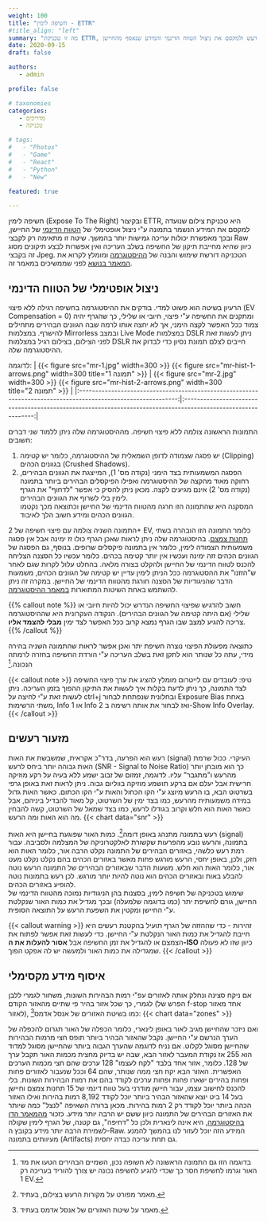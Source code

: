 ```yaml
---
weight: 100
title: "חשיפה לימין - ETTR"
#title_align: "left"
summary: "מה זו טכניקת ETTR, למה היא עובדת וכיצד להשתמש בה כדי להקטין רעש ולמקסם את ניצול הטווח הדינמי והמידע שנאסף מהחיישן"
date: 2020-09-15
draft: false

authors: 
   - admin

profile: false

# taxonomies
categories: 
   - מדריכים
   - טכניקה

# tags:
#   - "Photos"
#   - "Game"
#   - "React"
#   - "Python"
#   - "New"

featured: true

---
```


חשיפה לימין (Expose To The Right) ובקיצור ETTR, היא טכניקת צילום שנועדה למקסם את המידע הנשמר בתמונה ע"י ניצול
אופטימלי של [הטווח הדינמי](#טווח-דינמי---dynamic-range) של החיישן, ובכך מאפשרת יכולות עריכה גמישות יותר בהמשך.
 שיטה זו מתאימה רק לקבצי Raw כיוון שהיא מחייבת תיקון של החשיפה בשלב העריכה ואין אפשרות לבצע תיקונים מסוג זה בקבצי Jpeg. 
הטכניקה דורשת שימוש והבנה של [ההיסטוגרמה](/post/histogram/) ומומלץ לקרוא את [המאמר בנושא](/post/histogram/) לפני שממשיכים במאמר זה.

## ניצול אופטימלי של הטווח הדינמי
הרעיון בשיטה הוא פשוט למדי. בודקים את ההיסטוגרמה בחשיפה רגילה ללא פיצוי (EV Compensation = 0) ומתקנים את החשיפה ע"י פיצוי, חיובי או שלילי,
כך שהגרף יהיה צמוד ככל האפשר לקצה הימני, אך לא יחצה אותו לרמה שבה הגוונים הבהירים מתחילים להישרף. במצלמות Mirrorless 
ובמצב Live Mode במצלמות DSLR ניתן לעשות זאת לפני הצילום, בצילום רגיל במצלמות DSLR חייבים לצלם תמונת נסיון כדי לבדוק את ההיסטוגרמה שלה. 

לדוגמה:
 | {{< figure src="mr-1.jpg" width=300 >}} {{< figure src="mr-hist-1-arrows.png" width=300 title="תמונה 1" >}}	|	{{< figure src="mr-2.jpg" width=300 >}} {{< figure src="mr-hist-2-arrows.png" width=300 title="תמונה 2" >}}	|
|:-------------------------------------------------------------------------------------------------------------:|:-------------------------------------------------------------------------------------------------------------:|

התמונות הראשונה צולמה ללא פיצוי חשיפה. מההיסטוגרמה שלה ניתן ללמוד שני דברים חשובים:
1. יש פסגה שצמודה לדופן השמאלית של ההיסטוגרמה, כלומר יש קטימה (Clipping) בגוונים הכהים (Crushed Shadows).
2. הפסגה המשמעותית בצד הימני (נקודה מס' 1), המייצגת את הגוונים הבהירים, רחוקה מאוד מהקצה של ההיסטוגרמה ואפילו הפיקסלים
   הבהירים ביותר בתמונה (נקודה מס' 2) אינם מגיעים לקצה. מכאן ניתן להסיק כי אפשר "לדחוף" את הגרף לימין בלי לשרוף את הגוונים הבהירים.  
   המסקנה היא שהתמונה הזו חרגה מהטווח הדינמי של החיישן וכתוצאה מכך נקטמו הגוונים הכהים ומידע חשוב הלך לאיבוד.  
  
התמונה השניה צולמה עם פיצוי חשיפה של 2+ EV, כלומר התמונה הזו הובהרה בשתי [תחנות צמצם](/dictionary/#תחנות-צמצם-ומספרי-צמצם---f-stops-and-f-numbers).
בהיסטוגרמה שלה ניתן לראות שאכן הגרף כולו זז ימינה אבל אין פסגה משמעותית הצמודה לימין, כלומר אין בתמונה פיקסלים שרופים. בנוסף, גם הפסגה של הגוונים
הכהים זזה ימינה ועכשיו אין יותר קטימה בכהים. כלומר עכשיו כל הסצנה הצליחה להכנס לטווח הדינמי של החיישן ולהקלט בצורה מלאה.
בהחלט עלול לקרות שגם לאחר ש"הזזנו" את ההסטוגרמה ככל הניתן לימין עדיין יש קטימה של הגוונים הכהים, משמעות הדבר שהניגודיות של הסצנה חורגת מהטווח הדינמי של החיישן.
במקרה זה ניתן להשתמש באחת השיטות המתוארות [במאמר ההיסטוגרמה](/post/histogram/#dybamic_range_exceeded).

{{% callout note %}}
חשוב להדגיש שפיצוי החשיפה הנדרש יכול להיות חיובי או שלילי (אם היתה קטימה של הגוונים הבהירים).
הנקודה העקרונית היא שההיסטוגרמה צריכה להגיע למצב שבו הגרף נמצא קרוב ככל האפשר לצד ימין **מבלי להצמד אליו**.  
{{% /callout %}}

כתוצאה מפעולת הפיצוי נוצרה חשיפת יתר ואכן אפשר לראות שהתמונה השניה בהירה מידי, עתה כל שנותר הוא לתקן זאת בשלב העריכה ע"י הורדת החשיפה בחזרה לרמתה הנכונה.[^1] 

{{< callout note >}}
טיפ: לעובדים עם לייטרום מומלץ להציג את ערך פיצוי החשיפה לצד התמונה, כך ניתן לדעת בקלות איך לעשות את התיקון ההפוך בזמן העריכה.
ניתן לעשות זאת ע"י לחיצה על ctrl+j ובחלונית שנפתחת לבחור Exposure Bias באחת משתי הרשימות, Info 1  או Info 2 ואז לבחור את אותה רשימה ב-Show Info Overlay.
{{< /callout >}}

## מזעור רעשים
רעש הוא הפרעה, בדר"כ אקראית, שמשבשת את האות (signal) העיקרי. ככול שרמת האות גבוהה יותר ביחס לרעש (SNR - Signal to Noise Ratio)
כך הוא מובחן יותר מהרעש ו"מתגבר" עליו. לדוגמה, זמזום של זבוב ישמע ללא בעיה על רקע מוזיקה חרישית אבל יעלם אם ברקע תושמע מוזיקה בווליום גבוה.
ניתן לראות זאת באופן גרפי בשרטוט הבא, בו הרעש מיוצג ע"י הקו הכחול והאות ע"י הקו הכתום. כאשר האות גדול במידה משמעותית מהרעש, כמו בצד ימין של השרטוט,
 קל מאוד להבדיל ביניהם, אבל כאשר האות הוא חלש וקרוב בגודלו לרעש, כמו בצד שמאל של השרטוט, קשה להבחין מה הוא האות ומה הרעש.
{{< chart data="snr" >}}

רעש בתמונה מתנהג באופן דומה[^2]. כמות האור שפוגעת בחיישן היא האות (signal) בתמונה, והרעש נובע מהפרעות שקשורת לאלקטרוניקה של המצלמה ולסביבה.
עבור רמת רעש כלשהי, באזורים הבהירים של התמונה נקלט הרבה אור, כלומר האות הוא חזק, ולכן, באופן יחסי, הרעש מורגש פחות מאשר באזורים הכהים 
בהם נקלט נקלט מעט אור, כלומר האות הוא חלש. משעות הדבר שבאזורים הבהירים של התמונה הרעש נוטה להבלע באות ובאזורים הכהים הוא נוטה להיות יותר מורגש.
לכן רעש בתמונות נוטה להופיע באזורים הכהים.  
שימוש בטכניקה של חשיפה לימין, בסצנות בהן הניגודיות נמוכה מהטווח הדינמי של החיישן, גורם לחשיפת יתר (כמו בדוגמה שלמעלה)
ובכך מגדיל את כמות האור שנקלטת ע"י החיישן ומקטין את השפעת הרעש על התוצאה הסופית.

{{< callout warning >}}
זהירות - כדי שההזזה של הגרף תועיל בהקטנת רעשים היא חייבת להגדיל את כמות האור הנקלטת ע"י החיישן. 
כדי לעשות זאת אפשר לפתוח את הצמצם או להגדיל את זמן החשיפה אבל **אסור להעלות את ה-ISO** כיוון שזו לא פעולה שמגדילה את כמות האור ולמעשה יש לה אפקט הפוך. 
{{< /callout >}}

## איסוף מידע מקסימלי
אם ניקח סצינה ונחלק אותה לאזורים עפ"י רמות הבהירות השונות, משחור לגמרי ללבן לגמרי, 
כך שכל אזור בהיר פי שתיים מהאזור הקודם (הפרש של f-stop אחד מאזור לאזור),
כמו בשיטת האזורים של אנסל אדמס[^3]:
{{< chart data="zones" >}}

ואם ניזכר שהחיישן מגיב לאור באופן לינארי, כלומר הכפלה של האור תגרום להכפלה של הערך הנרשם ע"י החיישן.
נקבל שהאזור הבהיר ביותר תופס חצי מרמות הבהירות שהחיישן מסוגל לקלוט.
אם נניח לדוגמה שהערך הגבוה ביותר שהחיישן מסוגל למדוד הוא 255 אז נקודת המעבר לאזור הבא, שבה יש בדיוק מחצית מכמות האור תקבל ערך של 128. 
כלומר, אזור אחד בלבד "לקח לעצמו" 128 ערכים שהם חצי מכמות הערכים האפשרית.
האזור הבא יקח חצי ממה שנותר, שהם 64 וככל שנעבור לאזורים פחות ופחות בהירים ישארו פחות ופחות ערכים לקודד בהם את רמות הבהירות השונות.
בלי להכנס לחישוב עצמו, עבור חיישן מודרני בעל טווח דינמי של 15 תחנות צמצם וחיישן בעל 14 ביט יוצא שהאזור הבהיר ביותר יוכל לקודד 8,192 
רמות בהירות ואילו האזור הכהה ביותר יוכל לקודד רק 2 רמות בהירות. מכאן ברורה השאיפה "לנצל" כמה שיותר את האזורים הבהירים של התמונה כיוון ששם יש הרבה יותר מידע.
כזכור [מהמאמר הדן בהיסטוגרמה](/post/histogram/#ההיסטוגרמה-לא-לינארית), היא אינה לינארית ולכן כל "דחיפה", גם קטנה, של הגרף לימין שקולה לשמירת הרבה יותר מידע
בקובץ ה-Raw. המידע הזה יוכל לעזור לנו בהמשך להמנע מעיוותים בתמונה (Artifacts) גם תחת עריכה כבדה יחסית.


[^1]: בדוגמה הזו גם התמונה הראשונה לא חשופה נכון, השמיים הבהירים הטעו את מד האור וגרמו לחשיפת חסר כך שכדי להגיע לחשיפה נכונה יש צורך להוריד בעריכה רק 1 EV.
[^2]: מאמר מפורט על מקורות הרעש בצילום, בעתיד.
[^3]: מאמר על שיטת האזורים של אנסל אדמס בעתיד.
